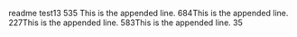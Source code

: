 readme
test13
535
This is the appended line.	684This is the appended line.	227This is the appended line.	583This is the appended line.	35